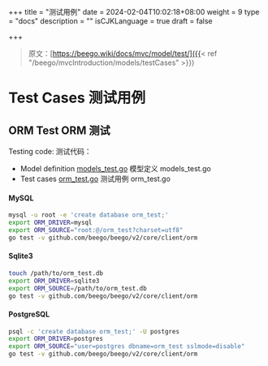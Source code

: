 +++
title = "测试用例"
date = 2024-02-04T10:02:18+08:00
weight = 9
type = "docs"
description = ""
isCJKLanguage = true
draft = false

+++

> 原文：[https://beego.wiki/docs/mvc/model/test/]({{< ref "/beego/mvcIntroduction/models/testCases" >}})

# Test Cases 测试用例



## ORM Test ORM 测试

Testing code:
测试代码：

- Model definition [models_test.go](https://github.com/beego/beego/blob/develop/client/orm/models_test.go)
  模型定义 models_test.go
- Test cases [orm_test.go](https://github.com/beego/beego/blob/develop/client/orm/orm_test.go)
  测试用例 orm_test.go

#### MySQL

```bash
mysql -u root -e 'create database orm_test;'
export ORM_DRIVER=mysql
export ORM_SOURCE="root:@/orm_test?charset=utf8"
go test -v github.com/beego/beego/v2/core/client/orm
```

#### Sqlite3

```bash
touch /path/to/orm_test.db
export ORM_DRIVER=sqlite3
export ORM_SOURCE=/path/to/orm_test.db
go test -v github.com/beego/beego/v2/core/client/orm
```

#### PostgreSQL

```bash
psql -c 'create database orm_test;' -U postgres
export ORM_DRIVER=postgres
export ORM_SOURCE="user=postgres dbname=orm_test sslmode=disable"
go test -v github.com/beego/beego/v2/core/client/orm
```
